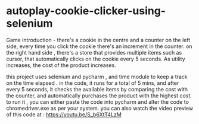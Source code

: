 # autoplay-cookie-clicker-using-selenium

Game introduction - there's a cookie in the centre and a counter on the left side, every time you click the cookie there's an increment in the counter.
on the right hand side , there's a store that provides multiple items such as cursor, that automatically clicks on the cookie every 5 seconds. As utility increases, the cost of the product increases.

this project uses selenium and pycharm , and time module to keep a track on the time elapsed .
in the code, it runs for a total of 5 mins, and after every 5 seconds, it checks the available items by comparing the cost with the counter, and automatically purchases the product with the highest cost.
to run it , you can either paste the code into pycharm and alter the code to chromedriver.exe as per your system. 
you can also watch the video preview of this code at : https://youtu.be/S_b6XtT4LzM
